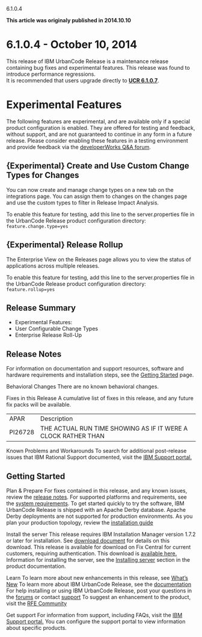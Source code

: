 





6.1.0.4

**This article was originaly published in 2014.10.10**


6.1.0.4 - October 10, 2014
==========================




This release of IBM UrbanCode Release is a maintenance release containing bug fixes and experimental features.
This release was found to introduce performance regressions.  
It is recommended that users upgrade directly to **[UCR 6.1.0.7](https://www.ibm.com/docs/en/urbancode-releasewhats-new/whats-new-urbancode-release-6-1-0-7/)**.



Experimental Features
=====================


The following features are experimental, and are available only if a special product configuration is enabled. They are offered for testing and feedback, without support, and are not guaranteed to continue in any form in a future release. Please consider enabling these features in a testing environment and provide feedback via the [developerWorks Q&A forum](https://community.ibm.com/community/user/wasdevops/communities/community-home/digestviewer?communitykey=9adfe6b6-2e23-4895-8b27-38b93b5e152c).




{Experimental} Create and Use Custom Change Types for Changes
-------------------------------------------------------------


You can now create and manage change types on a new tab on the integrations page. You can assign them to changes on the changes page and use the custom types to filter in Release Impact Analysis.


To enable this feature for testing, add this line to the server.properties file in the UrbanCode Release product configuration directory: `feature.change.type=yes`




{Experimental} Release Rollup
-----------------------------


The Enterprise View on the Releases page allows you to view the status of applications across multiple releases.


To enable this feature for testing, add this line to the server.properties file in the UrbanCode Release product configuration directory: `feature.rollup=yes`


Release Summary
---------------

  
* Experimental Features:
* User Configurable Change Types
* Enterprise Release Roll-Up

Release Notes
-------------

  

For information on documentation and support resources, software and hardware requirements and installation steps, see the [Getting Started](http://developer.ibm.com/urbancode/products/urbancode-release/whats-new/whats-new-urbancode-release-6-1-0-3/getting-started/) page.





Behavioral Changes
There are no known behavioral changes.







Fixes in this Release
A cumulative list of fixes in this release, and any future fix packs will be available.




|  |  |
| --- | --- |
| APAR | Description |
| PI26728 | THE ACTUAL RUN TIME SHOWING AS IF IT WERE A CLOCK RATHER THAN |




Known Problems and Workarounds
To search for additional post-release issues that IBM Rational Support documented, visit the [IBM Support portal.](https://www-947.ibm.com/support/entry/myportal/support?brandind=Rational)


Getting Started
---------------

  

Plan & Prepare
For fixes contained in this release, and any known issues, review the [release notes](http://developer.ibm.com/urbancode/products/urbancode-release/whats-new/whats-new-urbancode-release-6-1-0-4/release-notes/). For supported platforms and requirements, see the [system requirements](http://www-03.ibm.com/software/products/en/ucrel#tab_othertab1). To get started quickly to try the software, IBM UrbanCode Release is shipped with an Apache Derby database. Apache Derby deployments are not supported for production environments. As you plan your production topology, review the [installation guide](http://www-01.ibm.com/support/knowledgecenter/SS4GCC_6.1.0/com.ibm.urelease.doc/topics/install_intro.html)





Install the server
This release requires IBM Installation Manager version 1.7.2 or later for installation. See [download document](http://www-01.ibm.com/support/docview.wss?uid=swg24036814) for details on this download. This release is available for download on Fix Central for current customers, requiring authentication. This download is [available here.](http://www-933.ibm.com/support/fixcentral/swg/selectFixes?parent=ibm~Rational&product=ibm/Rational/UrbanCode+Release&release=All&platform=All&function=all) Information for installing the server, see the [Installing server](http://www-01.ibm.com/support/knowledgecenter/SS4GCC_6.1.0/com.ibm.urelease.doc/topics/install_intro.html) section in the product documentation.



Learn
To learn more about new enhancements in this release, see [What’s New](../) To learn more about IBM UrbanCode Release, see the [documentation](http://www-01.ibm.com/support/knowledgecenter/SS4GCC_6.1.0/com.ibm.urelease.doc/ucr61_welcome.html) For help installing or using IBM UrbanCode Release, post your questions in the [forums](https://developer.ibm.com/answers?community=urbancode) or contact [support](http://www-947.ibm.com/support/entry/portal/support?brandind=Rational) To suggest an enhancement to the product, visit the [RFE Community](http://www.ibm.com/developerworks/rfe/execute?use_case=submitRfe)





Get support
For information from support, including FAQs, visit the [IBM Support portal.](http://www-947.ibm.com/support/entry/portal/support?brandind=Rational) You can configure the support portal to view information about specific products.







